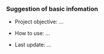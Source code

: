 ### Suggestion of basic infomation

- Project objective: ...

- How to use: ...

- Last update: ...

